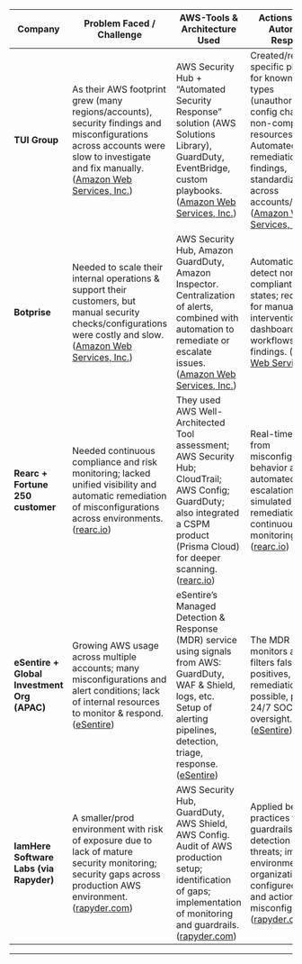 | Company                                     | Problem Faced / Challenge                                                                                                                                                                | AWS-Tools & Architecture Used                                                                                                                                                               | Actions Taken / Automated Response                                                                                                                                                                                               | Outcomes / Benefits                                                                                                                                                                                            |
| ------------------------------------------- | ---------------------------------------------------------------------------------------------------------------------------------------------------------------------------------------- | ------------------------------------------------------------------------------------------------------------------------------------------------------------------------------------------- | -------------------------------------------------------------------------------------------------------------------------------------------------------------------------------------------------------------------------------- | -------------------------------------------------------------------------------------------------------------------------------------------------------------------------------------------------------------- |
| **TUI Group**                               | As their AWS footprint grew (many regions/accounts), security findings and misconfigurations across accounts were slow to investigate and fix manually. ([Amazon Web Services, Inc.][1]) | AWS Security Hub + “Automated Security Response” solution (AWS Solutions Library), GuardDuty, EventBridge, custom playbooks. ([Amazon Web Services, Inc.][1])                               | Created/remediated specific playbooks for known scenario types (unauthorized config changes, non-compliant resources). Automated remediation of findings, standardized across accounts/regions. ([Amazon Web Services, Inc.][1]) | Workdays saved (approx. **156 days/year**) in remediation work. Remediation speed improved by **85%**. ([Amazon Web Services, Inc.][1])                                                                        |
| **Botprise**                                | Needed to scale their internal operations & support their customers, but manual security checks/configurations were costly and slow. ([Amazon Web Services, Inc.][2])                    | AWS Security Hub, Amazon GuardDuty, Amazon Inspector. Centralization of alerts, combined with automation to remediate or escalate issues. ([Amazon Web Services, Inc.][2])                  | Automatically detect non-compliant or risky states; reduce need for manual intervention; built dashboards and workflows around findings. ([Amazon Web Services, Inc.][2])                                                        | Remediation time dropped by **~86%** average. Operational cost down around **34%**. Faster time to market. Better visibility. ([Amazon Web Services, Inc.][2])                                                 |
| **Rearc + Fortune 250 customer**            | Needed continuous compliance and risk monitoring; lacked unified visibility and automatic remediation of misconfigurations across environments. ([rearc.io][3])                          | They used AWS Well-Architected Tool assessment; AWS Security Hub; CloudTrail; AWS Config; GuardDuty; also integrated a CSPM product (Prisma Cloud) for deeper scanning. ([rearc.io][3])     | Real-time alerts from misconfigurations + behavior anomalies; automated escalations; simulated breach remediation; continuous monitoring. ([rearc.io][3])                                                                        | Achieved **100% visibility** into resource posture; could proactively find risks; better control over compliance & governance. ([rearc.io][3])                                                                 |
| **eSentire + Global Investment Org (APAC)** | Growing AWS usage across multiple accounts; many misconfigurations and alert conditions; lack of internal resources to monitor & respond. ([eSentire][4])                                | eSentire’s Managed Detection & Response (MDR) service using signals from AWS: GuardDuty, WAF & Shield, logs, etc. Setup of alerting pipelines, detection, triage, response. ([eSentire][4]) | The MDR partner monitors alerts, filters false positives, takes remediation when possible, provides 24/7 SOC oversight. ([eSentire][4])                                                                                          | A lot of misconfigurations fixed; unusual user activity detected early; customers get reliable security operations without building full in-house SOC. Better confidence in scaling AWS usage. ([eSentire][4]) |
| **IamHere Software Labs (via Rapyder)**     | A smaller/prod environment with risk of exposure due to lack of mature security monitoring; security gaps across production AWS environment. ([rapyder.com][5])                          | AWS Security Hub, GuardDuty, AWS Shield, AWS Config. Audit of AWS production setup; identification of gaps; implementation of monitoring and guardrails. ([rapyder.com][5])                 | Applied best practices for guardrails; enabled detection of threats; improved environment organization; likely configured alerting and actions for misconfigurations. ([rapyder.com][5])                                         | Risks reduced; production security posture improved; better readiness for incident detection and response. ([rapyder.com][5])                                                                                  |

[1]: https://aws.amazon.com/solutions/case-studies/tui-case-study/?utm_source=chatgpt.com "TUI Enhances Security Control Management with Automated Security Response on AWS | Case Study | AWS"
[2]: https://aws.amazon.com/solutions/case-studies/botprise-case-study/?utm_source=chatgpt.com "Botprise Reduces Time to Remediation by 86% on Average Using Automation and AWS Security Hub | Botprise Case Study | AWS"
[3]: https://rearc.io/case-studies/case-study-cspm-aws?utm_source=chatgpt.com "CSPM in AWS"
[4]: https://www.esentire.com/web-native-pages/esentire-mdr-for-aws-top-apac-investment-company?utm_source=chatgpt.com "eSentire | MDR Case Study | MDR for AWS for a Top APAC Investment…"
[5]: https://www.rapyder.com/case-studies/aws-cloud-security-case-study-of-iamhere/?utm_source=chatgpt.com "AWS Cloud Security Case Study of IamHere Software Labs - Rapyder"


---



